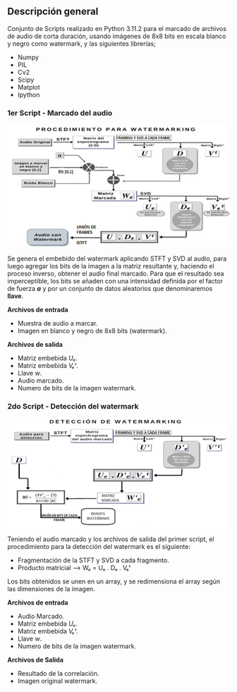 ## Descripción general

Conjunto de Scripts realizado en Python 3.11.2 para el marcado de archivos de audio de corta duración, usando imágenes de 8x8 bits en escala blanco y negro como watermark, y las siguientes librerías;
- Numpy
- PIL
- Cv2
- Scipy 
- Matplot 
- Ipython

### 1er Script - Marcado del audio
![watermark-explained](https://raw.githubusercontent.com/julianluongo/SVD-STFT_Audio_Watermarking/master/extra/1-marking.png "watermark-explained")

Se genera el embebido del watermark aplicando STFT y SVD al audio, para luego agregar los bits de la imagen a la matriz resultante y, haciendo el proceso inverso, obtener el audio final marcado.
Para que el resultado sea imperceptible, los bits se añaden con una intensidad definida por el factor de fuerza ***a***  y por un conjunto de datos aleatorios que denominaremos **llave**. 


**Archivos de entrada**
- Muestra de audio a marcar.
- Imagen en blanco y negro de 8x8 bits (watermark).


**Archivos de salida**
-	Matriz embebida *Uₑ*.
-	Matriz embebida *Vₑᵗ*.
-	Llave *w*.
-	Audio marcado.
-	Numero de bits de la imagen watermark.



### 2do Script - Detección del watermark
 ![detection-explained](https://raw.githubusercontent.com/julianluongo/SVD-STFT_Audio_Watermarking/master/extra/2-detection.png "watermark-explained")
 
Teniendo el audio marcado y los archivos de salida del primer script, el procedimiento para la detección del watermark es el siguiente:

- Fragmentación de la STFT y SVD a cada fragmento.
- Producto matricial --> Wₑ = Uₑ . Dₑ . Vₑᵗ 

Los bits obtenidos se unen en un array, y se redimensiona el array según las dimensiones de la imagen.


**Archivos de entrada**
-	Audio Marcado.
-	Matriz embebida *Uₑ*.
-	Matriz embebida *Vₑᵗ*.
-	Llave *w*.
-	Numero de bits de la imagen watermark.


**Archivos de Salida**
-	Resultado de la correlación.
-	Imagen original watermark.
